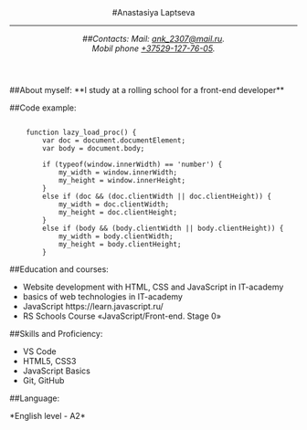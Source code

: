 <header>
#Anastasiya Laptseva
<hr>
<address>
##Contacts:
      Mail: <a href="mailto:ank_2307@mail.ru">ank_2307@mail.ru</a>.<br>
      Mobil phone <a href="tel:+375291277605">+37529-127-76-05</a>.<br>
</address>
</header>
<main>
<section>
##About myself:
**I study at a rolling school for a front-end developer**

##Code example:
```var lazy_parent_id='gallery';

    function lazy_load_proc() {
        var doc = document.documentElement;
        var body = document.body;

        if (typeof(window.innerWidth) == 'number') {
            my_width = window.innerWidth;
            my_height = window.innerHeight;
        }
        else if (doc && (doc.clientWidth || doc.clientHeight)) {
            my_width = doc.clientWidth;
            my_height = doc.clientHeight;
        }
        else if (body && (body.clientWidth || body.clientHeight)) {
            my_width = body.clientWidth;
            my_height = body.clientHeight;
        }
```
##Education and courses:
<ul>
<li>Website development with HTML, CSS and JavaScript in IT-academy</li>
<li>basics of web technologies in IT-academy</li>
<li>JavaScript https://learn.javascript.ru/</li>
<li>RS Schools Course «JavaScript/Front-end. Stage 0»</li>
</ul>

##Skills and Proficiency:
* VS Code
* HTML5, CSS3
* JavaScript Basics
* Git, GitHub



</section>

</main>

<footer>
##Language:
<p>*English level - A2*</p>
</footer>